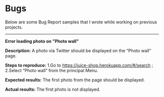 # Bugs

Below are some Bug Report samples that I wrote while working on previous projects.

---------------------

**Error loading photo on "Photo wall"**

**Description:**
A photo via Twitter should be displayed on the “Photo wall” page.

**Steps to reproduce:**
1.Go to https://juice-shop.herokuapp.com/#/search ;
2.Select “Photo wall” from the principal Menu.

**Expected results:**
The first photo from the page should be displayed.

**Actual results:**
The first photo is not displayed.
